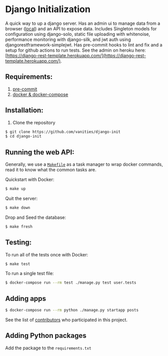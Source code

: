 # Django Initialization

A quick way to up a django server. Has an admin ui to manage data from a browser ([local](http://127.0.0.1:5000)) and an API to expose data. Includes Singleton models for configuration using django-solo, static file uploading with whitenoise, performance monitoring with django-silk, and jwt auth using djangorestframework-simplejwt. Has pre-commit hooks to lint and fix and a setup for github actions to run tests. See the admin on heroku here: [https://django-rest-template.herokuapp.com/](https://django-rest-template.herokuapp.com/).

## Requirements:
1. [pre-commit](https://pre-commit.com/)
2. [docker & docker-compose](https://www.docker.com/products/docker-desktop/)

## Installation:

1. Clone the repository
```bash
$ git clone https://github.com/vanities/django-init
$ cd django-init
```

## Running the web API:

Generally, we use a [`Makefile`](https://github.com/vanities/django-init/blob/master/Makefile) as a task manager to wrap docker commands, read it to know what the common tasks are.

Quickstart with Docker:
```bash
$ make up
```

Quit the server:
```bash
$ make down
```

Drop and Seed the database:
```bash
$ make fresh
```

## Testing:

To run all of the tests once with Docker:
```bash
$ make test
```

To run a single test file:
```bash
$ docker-compose run --rm test ./manage.py test user.tests
```

## Adding apps
```bash
$ docker-compose run --rm python ./manage.py startapp posts
```

See the list of [contributors](https://github.com/vanities/django-init/graphs/contributors) who participated in this project.

## Adding Python packages

Add the package to the `requirements.txt`

